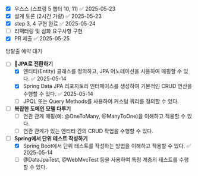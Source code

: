 - [x] 우스스 (스프링 5 챕터 10, 11) ✅ 2025-05-23
- [x] 설계 토론 (2시간 가량) ✅ 2025-05-23
- [x] step 3, 4 구현 완료 ✅ 2025-05-24
- [ ] 리팩터링 및 심화 요구사항 구현
- [x] PR 제출 ✅ 2025-05-25

방탈출 예약 대기
- [ ] **JPA로 전환하기**
    - [x] 엔티티(Entity) 클래스를 정의하고, JPA 어노테이션을 사용하여 매핑할 수 있다. ✅ 2025-05-14
    - [x] Spring Data JPA 리포지토리 인터페이스를 생성하여 기본적인 CRUD 연산을 수행할 수 있다. ✅ 2025-05-14
    - [ ] JPQL 또는 Query Methods를 사용하여 커스텀 쿼리를 정의할 수 있다.

- [ ] **복잡한 도메인 모델 다루기**
    - [ ] 연관 관계 매핑(예: @OneToMany, @ManyToOne)을 이해하고 적용할 수 있다.
    - [ ] 연관 관계가 있는 엔티티 간의 CRUD 작업을 수행할 수 있다.  

- [ ] **Spring에서 단위 테스트 작성하기**
    - [x] Spring Boot에서 단위 테스트를 작성하는 방법을 이해하고 적용할 수 있다. ✅ 2025-05-14
    - [ ] @DataJpaTest, @WebMvcTest 등을 사용하여 특정 계층의 테스트를 수행할 수 있다.